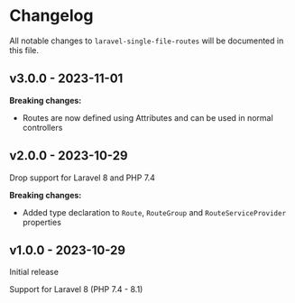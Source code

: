 # Changelog

All notable changes to `laravel-single-file-routes` will be documented in this file.

## v3.0.0 - 2023-11-01

**Breaking changes:**

- Routes are now defined using Attributes and can be used in normal controllers

## v2.0.0 - 2023-10-29

Drop support for Laravel 8 and PHP 7.4

**Breaking changes:**

- Added type declaration to `Route`, `RouteGroup` and `RouteServiceProvider` properties

## v1.0.0 - 2023-10-29

Initial release

Support for Laravel 8 (PHP 7.4 - 8.1)
